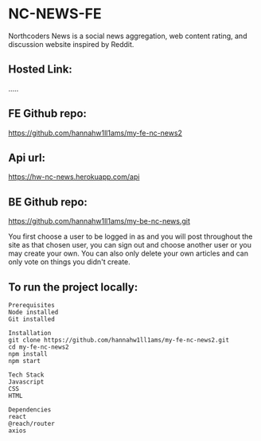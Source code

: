 # NC-NEWS-FE

Northcoders News is a social news aggregation, web content rating, and discussion website inspired by Reddit.


## Hosted Link:
.....
## FE Github repo:
https://github.com/hannahw1ll1ams/my-fe-nc-news2

## Api url: 
https://hw-nc-news.herokuapp.com/api

## BE Github repo:
https://github.com/hannahw1ll1ams/my-be-nc-news.git

You first choose a user to be logged in as and you will post throughout the site as that chosen user, you can sign out and choose another user or you may create your own. You can also only delete your own articles and can only vote on things you didn't create.


## To run the project locally:
```
Prerequisites
Node installed
Git installed
```
```
Installation
git clone https://github.com/hannahw1ll1ams/my-fe-nc-news2.git
cd my-fe-nc-news2
npm install
npm start
```
```
Tech Stack
Javascript
CSS
HTML
```
```
Dependencies
react
@reach/router
axios
```